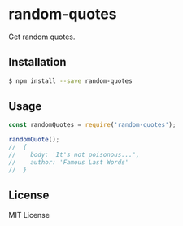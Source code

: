 # random-quotes

Get random quotes.

## Installation

```bash
$ npm install --save random-quotes
```

## Usage

```js
const randomQuotes = require('random-quotes');

randomQuote();
//  {
//    body: 'It's not poisonous...',
//    author: 'Famous Last Words'
//  }
```

## License

MIT License
